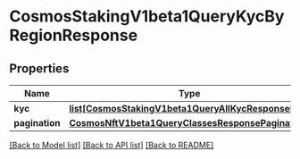 # CosmosStakingV1beta1QueryKycByRegionResponse

## Properties
Name | Type | Description | Notes
------------ | ------------- | ------------- | -------------
**kyc** | [**list[CosmosStakingV1beta1QueryAllKycResponseKyc]**](CosmosStakingV1beta1QueryAllKycResponseKyc.md) |  | [optional] 
**pagination** | [**CosmosNftV1beta1QueryClassesResponsePagination**](CosmosNftV1beta1QueryClassesResponsePagination.md) |  | [optional] 

[[Back to Model list]](../README.md#documentation-for-models) [[Back to API list]](../README.md#documentation-for-api-endpoints) [[Back to README]](../README.md)

